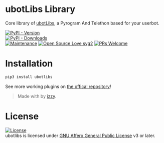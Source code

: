 # ubotLibs Library

Core library of [ubotLibs](https://github.com/iskandar777-dar/ubotlibs), a Pyrogram And Telethon based for your userbot.


[![PyPI - Version](https://img.shields.io/pypi/v/ubotlibs?style=round)](https://pypi.org/project/ubotlibs)    
[![PyPI - Downloads](https://img.shields.io/pypi/dm/ubotlibs?label=DOWNLOADS&style=round)](https://pypi.org/project/ubotlibs)    
[![Maintenance](https://img.shields.io/badge/Maintained%3F-yes-green.svg)](https://github.com/hitokizzy/ubotlibs/graphs/commit-activity)
[![Open Source Love svg2](https://badges.frapsoft.com/os/v2/open-source.svg?v=103)](https://github.com/hitokizzy/ubotlibs)
[![PRs Welcome](https://img.shields.io/badge/PRs-welcome-brightgreen.svg?style=flat-square)](https://makeapullrequest.com)

# Installation
```bash
pip3 install ubotlibs
```


See more working plugins on [the offical repository](https://github.com/hitokizzy/ubotlibs)!

> Made with by [izzy](https://t.me/kenpatagdar).    


# License
[![License](https://www.gnu.org/graphics/agplv3-155x51.png)](LICENSE)   
ubotlibs is licensed under [GNU Affero General Public License](https://www.gnu.org/licenses/agpl-3.0.en.html) v3 or later.

